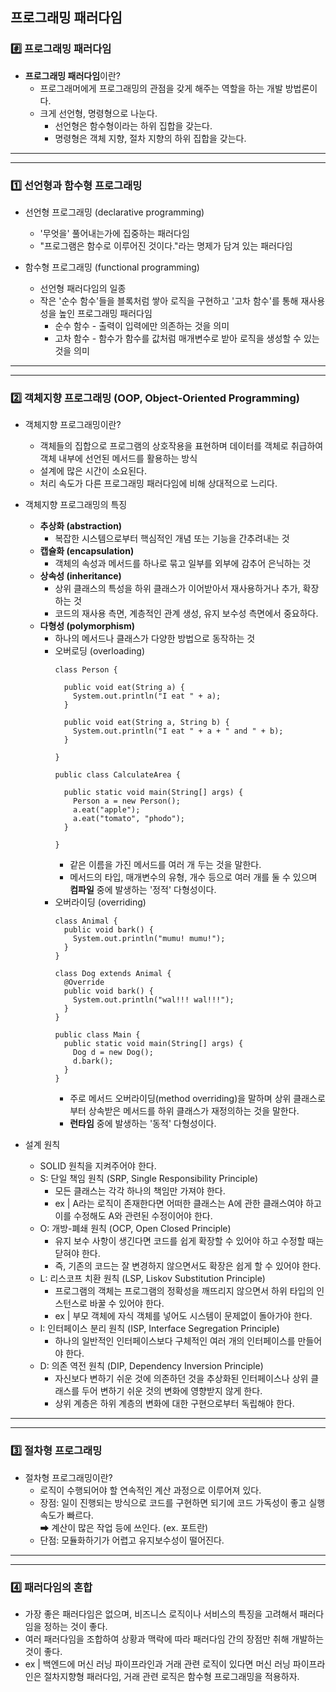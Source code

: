 ## 프로그래밍 패러다임

### #️⃣ 프로그래밍 패러다임
* **프로그래밍 패러다임**이란?
  * 프로그래머에게 프로그래밍의 관점을 갖게 해주는 역할을 하는 개발 방법론이다.
  * 크게 선언형, 명령형으로 나눈다.
    * 선언형은 함수형이라는 하위 집합을 갖는다.
    * 명령형은 객체 지향, 절차 지향의 하위 집합을 갖는다.
    
***
***

### 1️⃣ 선언형과 함수형 프로그래밍
* 선언형 프로그래밍 (declarative programming)
  * '무엇을' 풀어내는가에 집중하는 패러다임
  * "프로그램은 함수로 이루어진 것이다."라는 명제가 담겨 있는 패러다임

* 함수형 프로그래밍 (functional programming)
  * 선언형 패러다임의 일종
  * 작은 '순수 함수'들을 블록처럼 쌓아 로직을 구현하고 '고차 함수'를 통해 재사용성을 높인 프로그래밍 패러다임
    * 순수 함수 - 출력이 입력에만 의존하는 것을 의미
    * 고차 함수 - 함수가 함수를 값처럼 매개변수로 받아 로직을 생성할 수 있는 것을 의미


***
***

### 2️⃣ 객체지향 프로그래밍 (OOP, Object-Oriented Programming)
* 객체지향 프로그래밍이란?
  * 객체들의 집합으로 프로그램의 상호작용을 표현하며 데이터를 객체로 취급하여 객체 내부에 선언된 메서드를 활용하는 방식
  * 설계에 많은 시간이 소요된다.
  * 처리 속도가 다른 프로그래밍 패러다임에 비해 상대적으로 느리다.


* 객체지향 프로그래밍의 특징
  * **추상화 (abstraction)**
    * 복잡한 시스템으로부터 핵심적인 개념 또는 기능을 간추려내는 것
  * **캡슐화 (encapsulation)**
    * 객체의 속성과 메서드를 하나로 묶고 일부를 외부에 감추어 은닉하는 것
  * **상속성 (inheritance)**
    * 상위 클래스의 특성을 하위 클래스가 이어받아서 재사용하거나 추가, 확장하는 것
    * 코드의 재사용 측면, 계층적인 관계 생성, 유지 보수성 측면에서 중요하다.
  * **다형성 (polymorphism)**
    * 하나의 메서드나 클래스가 다양한 방법으로 동작하는 것
    * 오버로딩 (overloading)
      ```
      class Person {

        public void eat(String a) {
          System.out.println("I eat " + a);
        }

        public void eat(String a, String b) {
          System.out.println("I eat " + a + " and " + b);
        }
      
      }

      public class CalculateArea {

        public static void main(String[] args) {
          Person a = new Person();
          a.eat("apple");
          a.eat("tomato", "phodo");
        }
      
      }
      ```
      * 같은 이름을 가진 메서드를 여러 개 두는 것을 말한다.
      * 메서드의 타입, 매개변수의 유형, 개수 등으로 여러 개를 둘 수 있으며 **컴파일** 중에 발생하는 '정적' 다형성이다.
    * 오버라이딩 (overriding)
      ```
      class Animal {
        public void bark() {
          System.out.println("mumu! mumu!");
        }
      }

      class Dog extends Animal {
        @Override
        public void bark() {
          System.out.println("wal!!! wal!!!");
        }
      }

      public class Main {
        public static void main(String[] args) {
          Dog d = new Dog();
          d.bark();
        }
      }
      ```
      * 주로 메서드 오버라이딩(method overriding)을 말하며 상위 클래스로부터 상속받은 메서드를 하위 클래스가 재정의하는 것을 말한다.
      * **런타임** 중에 발생하는 '동적' 다형성이다.


* 설계 원칙
  * SOLID 원칙을 지켜주어야 한다.
  * S: 단일 책임 원칙 (SRP, Single Responsibility Principle)
    * 모든 클래스는 각각 하나의 책임만 가져야 한다.
    * ex | A라는 로직이 존재한다면 어떠한 클래스는 A에 관한 클래스여야 하고 이를 수정해도 A와 관련된 수정이어야 한다.
  * O: 개방-폐쇄 원칙 (OCP, Open Closed Principle)
    * 유지 보수 사항이 생긴다면 코드를 쉽게 확장할 수 있어야 하고 수정할 때는 닫혀야 한다.
    * 즉, 기존의 코드는 잘 변경하지 않으면서도 확장은 쉽게 할 수 있어야 한다.
  * L: 리스코프 치환 원칙 (LSP, Liskov Substitution Principle)
    * 프로그램의 객체는 프로그램의 정확성을 깨뜨리지 않으면서 하위 타입의 인스턴스로 바꿀 수 있어야 한다.
    * ex | 부모 객체에 자식 객체를 넣어도 시스템이 문제없이 돌아가야 한다.
  * I: 인터페이스 분리 원칙 (ISP, Interface Segregation Principle)
    * 하나의 일반적인 인터페이스보다 구체적인 여러 개의 인터페이스를 만들어야 한다.
  * D: 의존 역전 원칙 (DIP, Dependency Inversion Principle)
    * 자신보다 변하기 쉬운 것에 의존하던 것을 추상화된 인터페이스나 상위 클래스를 두어 변하기 쉬운 것의 변화에 영향받지 않게 한다.
    * 상위 계층은 하위 계층의 변화에 대한 구현으로부터 독립해야 한다.
  

***
***

### 3️⃣ 절차형 프로그래밍
* 절차형 프로그래밍이란?
  * 로직이 수행되어야 할 연속적인 계산 과정으로 이루어져 있다.
  * 장점: 일이 진행되는 방식으로 코드를 구현하면 되기에 코드 가독성이 좋고 실행 속도가 빠르다.  
  ➡ 계산이 많은 작업 등에 쓰인다. (ex. 포트란)
  * 단점: 모듈화하기가 어렵고 유지보수성이 떨어진다.


***
***

### 4️⃣ 패러다임의 혼합
* 가장 좋은 패러다임은 없으며, 비즈니스 로직이나 서비스의 특징을 고려해서 패러다임을 정하는 것이 좋다.
* 여러 패러다임을 조합하여 상황과 맥락에 따라 패러다임 간의 장점만 취해 개발하는 것이 좋다.
* ex | 백엔드에 머신 러닝 파이프라인과 거래 관련 로직이 있다면 머신 러닝 파이프라인은 절차지향형 패러다임, 거래 관련 로직은 함수형 프로그래밍을 적용하자.


